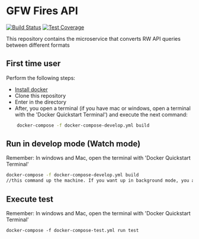 # GFW Fires API

[![Build Status](https://travis-ci.org/resource-watch/converter.svg?branch=develop)](https://travis-ci.org/resource-watch/converter)
[![Test Coverage](https://api.codeclimate.com/v1/badges/b67e263c0e624c8bb50f/test_coverage)](https://codeclimate.com/github/resource-watch/converter/test_coverage)

This repository contains the microservice that converts RW API queries between different formats

## First time user
Perform the following steps:
* [Install docker](https://docs.docker.com/engine/installation/)
* Clone this repository
* Enter in the directory
* After, you open a terminal (if you have mac or windows, open a terminal with the 'Docker Quickstart Terminal') and execute the next command:

```bash
    docker-compose -f docker-compose-develop.yml build

```

## Run in develop mode (Watch mode)
Remember: In windows and Mac, open the terminal with 'Docker Quickstart Terminal'

```bash
docker-compose -f docker-compose-develop.yml build
//this command up the machine. If you want up in background mode, you add the -d option
```


## Execute test
Remember: In windows and Mac, open the terminal with 'Docker Quickstart Terminal'
```
docker-compose -f docker-compose-test.yml run test
```
